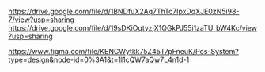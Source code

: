 https://drive.google.com/file/d/1BNDfuX2Aq7ThTc7IpxDqXJE0zN5i98-7/view?usp=sharing
https://drive.google.com/file/d/19sDKiOqtyzjX1QGkPJ55i1zaTU_bW4Kc/view?usp=sharing

https://www.figma.com/file/KENCWytkk75Z45T7pFneuK/Pos-System?type=design&node-id=0%3A1&t=1l1cQW7aQw7L4n1d-1